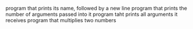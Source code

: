 program that prints its name, followed by a new line
program that prints the number of arguments passed into it
program taht prints all arguments it receives
program that multiplies two numbers
